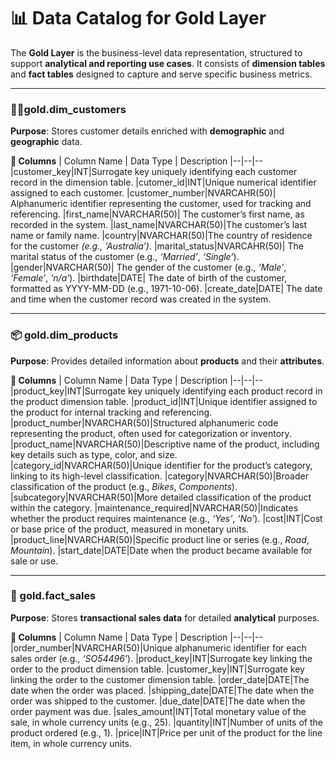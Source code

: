 
# **📊 Data Catalog for Gold Layer**

  

The **Gold Layer** is the business-level data representation, structured to support **analytical and reporting use cases**. It consists of **dimension tables** and **fact tables** designed to capture and serve specific business metrics.

----------

### 🧍‍♂️gold.dim_customers

**Purpose**:
Stores customer details enriched with **demographic** and **geographic** data.

**📁 Columns**
| Column Name | Data Type | Description
|--|--|--
|customer_key|INT|Surrogate key uniquely identifying each customer record in the dimension table.
|cutomer_id|INT|Unique numerical identifier assigned to each customer.
|customer_number|NVARCAHR(50)| Alphanumeric identifier representing the customer, used for tracking and referencing.
|first_name|NVARCHAR(50)| The customer’s first name, as recorded in the system.
|last_name|NVARCHAR(50)|The customer’s last name or family name.
|country|NVARCHAR(50)|The country of residence for the customer *(e.g., ‘Australia’)*.
|marital_status|NVARCAHR(50)| The marital status of the customer (e.g., _‘Married’_, _‘Single’_).
|gender|NVARCHAR(50)| The gender of the customer (e.g., _‘Male’_, _‘Female’_, _‘n/a’_).
|birthdate|DATE| The date of birth of the customer, formatted as YYYY-MM-DD (e.g., 1971-10-06).
|create_date|DATE| The date and time when the customer record was created in the system.

----------
### 📦 gold.dim_products

**Purpose**:
Provides detailed information about **products** and their **attributes**.

**📁 Columns**
| Column Name | Data Type | Description
|--|--|--
|product_key|INT|Surrogate key uniquely identifying each product record in the product dimension table.
|product_id|INT|Unique identifier assigned to the product for internal tracking and referencing.
|product_number|NVARCHAR(50)|Structured alphanumeric code representing the product, often used for categorization or inventory.
|product_name|NVARCHAR(50)|Descriptive name of the product, including key details such as type, color, and size.
|category_id|NVARCHAR(50)|Unique identifier for the product’s category, linking to its high-level classification.
|category|NVARCHAR(50)|Broader classification of the product (e.g., _Bikes_, _Components_).
|subcategory|NVARCHAR(50)|More detailed classification of the product within the category.
|maintenance_required|NVARCHAR(50)|Indicates whether the product requires maintenance (e.g., _‘Yes’_, _‘No’_).
|cost|INT|Cost or base price of the product, measured in monetary units.
|product_line|NVARCHAR(50)|Specific product line or series (e.g., _Road_, _Mountain_).
|start_date|DATE|Date when the product became available for sale or use.

---------
### 🧾 gold.fact_sales

**Purpose**:
Stores **transactional sales data** for detailed **analytical** purposes.

 **📁 Columns**
 | Column Name | Data Type | Description
|--|--|--
|order_number|NVARCHAR(50)|Unique alphanumeric identifier for each sales order (e.g., _‘SO54496’_).
|product_key|INT|Surrogate key linking the order to the product dimension table.
|customer_key|INT|Surrogate key linking the order to the customer dimension table.
|order_date|DATE|The date when the order was placed.
|shipping_date|DATE|The date when the order was shipped to the customer.
|due_date|DATE|The date when the order payment was due.
|sales_amount|INT|Total monetary value of the sale, in whole currency units (e.g., 25).
|quantity|INT|Number of units of the product ordered (e.g., 1).
|price|INT|Price per unit of the product for the line item, in whole currency units.
